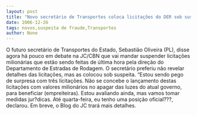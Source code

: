 ```yaml
---
layout: post
title: "Novo secretário de Transportes coloca licitações do DER sob suspeita"
date: 2006-12-26
tags: novos,suspeita de fraude,Transportes
author: None
---
```

O futuro secretário de Transportes do Estado, Sebastião Oliveira (PL), disse agora há pouco em debate na JC/CBN que vai mandar suspender licitações milionárias que estão sendo feitas de última hora pela direção do Departamento de Estradas de Rodagem.
O secretário preferiu não revelar detalhes das licitações, mas as colocou sob suspeita. “Estou sendo pego de surpresa com três licitações. Não se concebe o lançamento destas licitações com valores milionários no apagar das luzes do atual governo, para beneficiar (empreiteiras). Estou avaliando ainda, mas vamos tomar medidas jur?dicas. Até quarta-feira, eu tenho uma posição oficial???, declarou.
Em breve, o Blog do JC trará mais detalhes. 